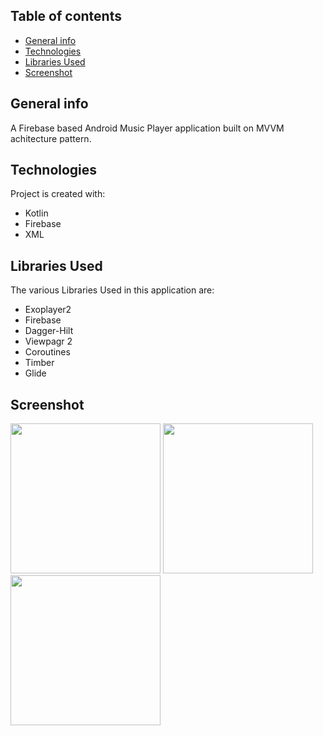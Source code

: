 ## Table of contents
* [General info](#general-info)
* [Technologies](#technologies)
* [Libraries Used](#libraries-used)
* [Screenshot](#screenshot)

## General info
A Firebase based Android Music Player application built on MVVM achitecture pattern.

## Technologies
Project is created with:
* Kotlin
* Firebase
* XML

## Libraries Used
The various Libraries Used in this application are:
* Exoplayer2
* Firebase
* Dagger-Hilt
* Viewpagr 2
* Coroutines
* Timber
* Glide

## Screenshot
<img src="https://github.com/dayushman/Songify/blob/main/assets/songify_home.jpg" width="240">     <img src="https://github.com/dayushman/Songify/blob/main/assets/songify_music_player.jpg" width="240">     <img src="https://github.com/dayushman/Songify/blob/main/assets/songify_notification.jpg" width="240">  
